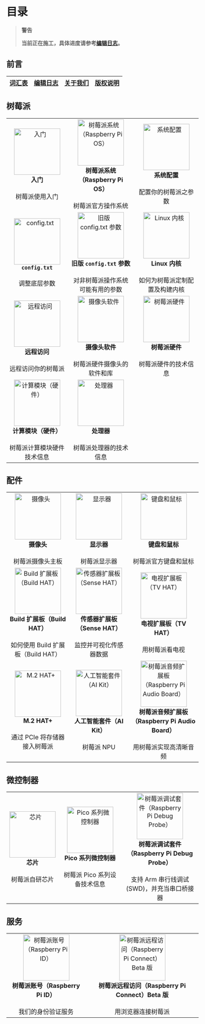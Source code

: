# 目录

>**警告**
>
>**当前正在施工，具体进度请参考[编辑日志](CHANGELOG.md)。**

## 前言

|[词汇表](qian-yan/ci-hui-biao.md)|[编辑日志](CHANGELOG.md)|[关于我们](qian-yan/guan-yu-wo-men.md)|[版权说明](qian-yan/ban-quan-shuo-ming.md)|
|:---:|:---:|:---:|:---:|
## 树莓派

| | | |
|:---:|:---:|:---:|
|  <a href="shu-mei-pai/ru-men.md"><img style="width:121;height:121;" src="https://www.raspberrypi.com/documentation/images/full-sized/Getting-Started.png" alt="入门" /></a> <br>**入门** <br> <br>树莓派使用入门|<a href="shu-mei-pai/raspberry-pi-os.md"><img style="width:121;height:121;" src="https://www.raspberrypi.com/documentation/images/full-sized/Raspberry-Pi-OS.png" alt="树莓派系统（Raspberry Pi OS）" /></a><br>**树莓派系统（Raspberry Pi OS）** <br> <br>树莓派官方操作系统| <a href="shu-mei-pai/xi-tong-pei-zhi.md"><img style="width:121;height:121;" src="https://www.raspberrypi.com/documentation/images/full-sized/Configuration.png" alt="系统配置" /></a> <br>**系统配置** <br> <br>配置你的树莓派之参数|
| <a href="shu-mei-pai/config.txt.md"><img style="width:121;height:121;" src="https://www.raspberrypi.com/documentation/images/full-sized/The-config-txt-file.png" alt="config.txt" /></a> <br>**`config.txt`** <br> <br>调整底层参数| <a href="shu-mei-pai/jiu-ban-config.txt-can-shu.md"><img style="width:121;height:121;" src="https://www.raspberrypi.com/documentation/images/full-sized/Legacy-config-txt.png" alt="旧版 config.txt 参数" /></a> <br>**旧版 `config.txt` 参数** <br> <br>对非树莓派操作系统可能有用的参数|  <a href="shu-mei-pai/linux-nei-he.md"><img style="width:121;height:121;" src="https://www.raspberrypi.com/documentation/images/full-sized/Linux-Kernel.png" alt="Linux 内核" /></a> <br>**Linux 内核** <br> <br>如何为树莓派定制配置及构建内核|
| <a href="shu-mei-pai/yuan-cheng-fang-wen.md"><img style="width:121;height:121;" src="https://www.raspberrypi.com/documentation/images/full-sized/Remote-Access.png" alt="远程访问" /></a> <br>**远程访问** <br> <br>远程访问你的树莓派 | <a href="shu-mei-pai/she-xiang-tou-ruan-jian.md"><img style="width:121;height:121;" src="https://www.raspberrypi.com/documentation/images/full-sized/Camera.png" alt="摄像头软件" /></a> <br>**摄像头软件** <br> <br>树莓派硬件摄像头的软件和库|<a href="shu-mei-pai/shu-mei-pai-ying-jian.md"><img style="width:121;height:121;" src="https://www.raspberrypi.com/documentation/images/full-sized/Raspberry-Pi-Hardware.png" alt="树莓派硬件" /></a> <br>**树莓派硬件** <br> <br>树莓派硬件的技术信息 |
| <a href="shu-mei-pai/ji-suan-mo-kuai-ying-jian.md"><img style="width:121;height:121;" src="https://www.raspberrypi.com/documentation/images/full-sized/Compute-Module-Hardware.png" alt="计算模块（硬件）" /></a> <br>**计算模块（硬件）** <br> <br>树莓派计算模块硬件技术信息 |<a href="shu-mei-pai/chu-li-qi.md"><img style="width:121;height:121;" src="https://www.raspberrypi.com/documentation/images/full-sized/Processors.png" alt="处理器" /></a> <br>**处理器** <br> <br>树莓派处理器的技术信息  | |


## 配件

| | | |
|:---:|:---:|:---:|
|  <a href="pei-jian/she-xiang-tou.md"><img style="width:121;height:121;" src="https://www.raspberrypi.com/documentation/images/full-sized/Camera.png" alt="摄像头" /></a> <br>**摄像头** <br> <br>树莓派摄像头主板|<a href="pei-jian/xian-shi-qi.md"><img style="width:121;height:121;" src="https://www.raspberrypi.com/documentation/images/full-sized/Display.png" alt="显示器" /></a><br>**显示器** <br> <br>树莓派显示器| <a href="pei-jian/jian-pan-he-shu-biao.md"><img style="width:121;height:121;" src="https://www.raspberrypi.com/documentation/images/full-sized/Keyboard-and-Mouse.png" alt="键盘和鼠标" /></a> <br>**键盘和鼠标** <br> <br>树莓派官方键盘和鼠标|
| <a href="pei-jian/build-hat.md"><img style="width:121;height:121;" src="https://www.raspberrypi.com/documentation/images/full-sized/Build-HAT.png" alt="Build 扩展板（Build HAT）" /></a> <br>**Build 扩展板（Build HAT）** <br> <br>如何使用 Build 扩展板（Build HAT） | <a href="pei-jian/chuan-gan-qi-kuo-zhan-ban-sense-hat.md"><img style="width:121;height:121;" src="https://www.raspberrypi.com/documentation/images/full-sized/Sense-HAT.png" alt="传感器扩展板（Sense HAT）" /></a> <br>**传感器扩展板（Sense HAT）** <br> <br>监控并可视化传感器数据|  <a href="pei-jian/dian-shi-kuo-zhan-ban-tv-hat.md"><img style="width:121;height:121;" src="https://www.raspberrypi.com/documentation/images/full-sized/TV-HAT.png" alt="电视扩展板（TV HAT）" /></a> <br>**电视扩展板（TV HAT）** <br> <br>用树莓派看电视|
| <a href="pei-jian/m.2-hat+.md"><img style="width:121;height:121;" src="https://www.raspberrypi.com/documentation/images/full-sized/m2-hat-plus.png" alt="M.2 HAT+" /></a> <br> **M.2 HAT+** <br> <br>通过 PCIe 将存储器接入树莓派 |  <a href="pei-jian/ren-gong-zhi-neng-tao-jian-ai-kit.md"><img style="width:121;height:121;" src="https://www.raspberrypi.com/documentation/images/full-sized/ai-kit.png" alt="人工智能套件（AI Kit）" /></a> <br> **人工智能套件（AI Kit）** <br> <br>树莓派 NPU |   <a href="pei-jian/shu-mei-pai-yin-pin-kuo-zhan-ban-raspberry-pi-audio-board.md"><img style="width:121;height:121;" src="https://www.raspberrypi.com/documentation/images/full-sized/Audio-HATs.png" alt="树莓派音频扩展板（Raspberry Pi Audio Board）" /></a> <br>**树莓派音频扩展板（Raspberry Pi Audio Board）** <br> <br>用树莓派实现高清晰音频|



## 微控制器


| | | |
|:---:|:---:|:---:|
|  <a href="wei-kong-zhi-qi/rp2040.md"><img style="width:121;height:121;" src="https://www.raspberrypi.com/documentation/images/full-sized/silicon.png" alt="芯片" /></a> <br>**芯片** <br> <br>树莓派自研芯片|<a href="wei-kong-zhi-qi/shu-mei-pai-pico-he-pico-w.md"><img style="width:121;height:121;" src="https://www.raspberrypi.com/documentation/images/full-sized/pico-series.png" alt="Pico 系列微控制器" /></a><br>**Pico 系列微控制器** <br> <br>树莓派 Pico 系列设备技术信息| <a href="wei-kong-zhi-qi/shu-mei-pai-tiao-shi-tao-jian-raspberry-pi-debug-probe.md"><img style="width:121;height:121;" src="https://www.raspberrypi.com/documentation/images/full-sized/Debug-Probe.png" alt="树莓派调试套件（Raspberry Pi Debug Probe）" /></a> <br>**树莓派调试套件（Raspberry Pi Debug Probe）** <br> <br>支持 Arm 串行线调试 (SWD)，并充当串口桥接器|<a href="wei-kong-zhi-qi/micropython.md"><img style="width:121;height:121;" src="https://www.raspberrypi.com/documentation/images/full-sized/MP.png" alt="MicroPython" /></a> <br>**MicroPython** <br> <br>MicroPython 入门|  <a href="wei-kong-zhi-qi/micropython.md"><img style="width:121;height:121;" src="https://www.raspberrypi.com/documentation/images/full-sized/TV-HAT.png" alt="C/C++ SDK" /></a> <br>**C/C++ SDK** <br> <br>C/C++ SDK 入门|


## 服务

| | | 
|:---:|:---:|
|  <a href="fu-wu/shu-mei-pai-zhang-hao-raspberry-pi-id.md"><img style="width:121;height:121;" src="https://www.raspberrypi.com/documentation/images/full-sized/Raspberry-Pi-ID.png" alt="树莓派账号（Raspberry Pi ID）" /></a> <br>**树莓派账号（Raspberry Pi ID）** <br> <br>我们的身份验证服务|<a href="fu-wu/shu-mei-pai-yuan-cheng-fang-wen-raspberry-pi-connect.md"><img style="width:121;height:121;" src="https://www.raspberrypi.com/documentation/images/full-sized/Connect-BIG.png" alt="树莓派远程访问（Raspberry Pi Connect）Beta 版" /></a><br>**树莓派远程访问（Raspberry Pi Connect）Beta 版** <br> <br>用浏览器连接树莓派|

